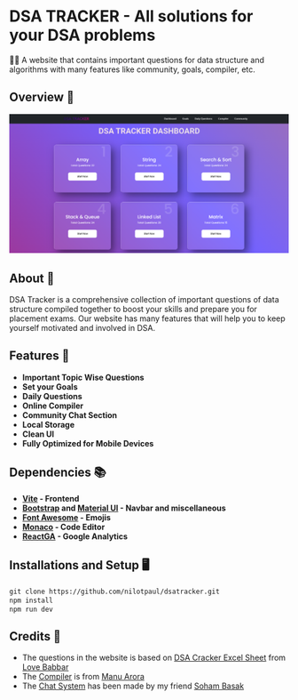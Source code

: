 # DSA TRACKER - All solutions for your DSA problems
:tipping_hand_man: A website that contains important questions for data structure and algorithms with many features like community, goals, compiler, etc.

## Overview :eyes:
![](.gitres/banner.png)

## About :thinking:
DSA Tracker is a comprehensive collection of important questions of data structure compiled together to boost your skills and prepare you for placement exams.
Our website has many features that will help you to keep yourself motivated and involved in DSA.

## Features :gift:
- **Important Topic Wise Questions**
- **Set your Goals**
- **Daily Questions**
- **Online Compiler**
- **Community Chat Section**
- **Local Storage**
- **Clean UI**
- **Fully Optimized for Mobile Devices**

## Dependencies :books:
- **[Vite](https://vitejs.dev/) - Frontend**
- **[Bootstrap](https://react-bootstrap.github.io/) and [Material UI](https://mui.com/) - Navbar and miscellaneous**
- **[Font Awesome](https://fontawesome.com/) - Emojis**
- **[Monaco](https://www.npmjs.com/package/@monaco-editor/react) - Code Editor**
- **[ReactGA](https://www.npmjs.com/package/react-ga) - Google Analytics**

## Installations and Setup :desktop_computer:
```
git clone https://github.com/nilotpaul/dsatracker.git
npm install
npm run dev
```

## Credits :handshake:
- The questions in the website is based on [DSA Cracker Excel Sheet](https://drive.google.com/file/d/1FMdN_OCfOI0iAeDlqswCiC2DZzD4nPsb/view) from [Love Babbar](https://www.linkedin.com/in/love-babbar-38ab2887/)
- The [Compiler](https://github.com/manuarora700/react-code-editor) is from [Manu Arora](https://github.com/manuarora700)
- The [Chat System]() has been made by my friend [Soham Basak]()
